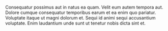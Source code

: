 Consequatur possimus aut in natus ea quam. Velit eum autem tempora aut. Dolore cumque consequatur temporibus earum et ea enim quo pariatur. Voluptate itaque ut magni dolorum et. Sequi id animi sequi accusantium voluptate. Enim laudantium unde sunt ut tenetur nobis dicta sint et.